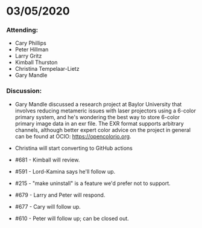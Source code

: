 # 03/05/2020

### Attending:

* Cary Phillips
* Peter Hillman
* Larry Gritz
* Kimball Thurston
* Christina Tempelaar-Lietz
* Gary Mandle

### Discussion:

* Gary Mandle discussed a research project at Baylor University that
  involves reducing metameric issues with laser projectors using a
  6-color primary system, and he's wondering the best way to store
  6-color primary image data in an exr file. The EXR format supports
  arbitrary channels, although better expert color advice on the
  project in general can be found at OCIO: https://opencolorio.org.

* Christina will start converting to GitHub actions

* #681 - Kimball will review.
* #591 - Lord-Kamina says he'll follow up.
* #215 - "make uninstall" is a feature we'd prefer not to support.
* #679 - Larry and Peter will respond.
* #677 - Cary will follow up.
* #610 - Peter will follow up; can be closed out.


